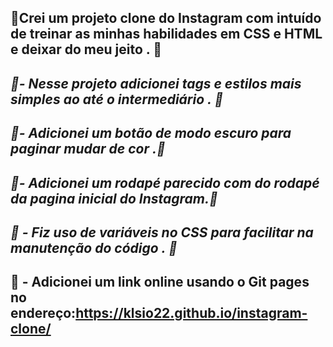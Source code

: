 ## 🎩Crei um projeto clone do Instagram com intuído de treinar as minhas habilidades em CSS e HTML e deixar do meu jeito . 🎩

## *🚀- Nesse projeto adicionei tags e estilos mais simples ao até o intermediário . 🚀*
## *🚀- Adicionei um botão de modo escuro para paginar mudar de cor .🚀*

## *🚀- Adicionei um rodapé parecido com do rodapé da pagina inicial do Instagram.🚀*

## *🚀 - Fiz uso de variáveis no CSS para facilitar na manutenção do código . 🚀*

## 🚀 - Adicionei um link online usando o Git pages no endereço:https://klsio22.github.io/instagram-clone/ 

